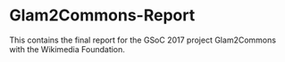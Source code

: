 # Glam2Commons-Report
This contains the final report for the GSoC 2017 project Glam2Commons with the Wikimedia Foundation.
